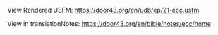 View Rendered USFM: https://door43.org/en/udb/ep/21-ecc.usfm

View in translationNotes: https://door43.org/en/bible/notes/ecc/home
